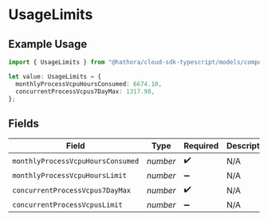 # UsageLimits

## Example Usage

```typescript
import { UsageLimits } from "@hathora/cloud-sdk-typescript/models/components";

let value: UsageLimits = {
  monthlyProcessVcpuHoursConsumed: 6674.10,
  concurrentProcessVcpus7DayMax: 1317.98,
};
```

## Fields

| Field                             | Type                              | Required                          | Description                       |
| --------------------------------- | --------------------------------- | --------------------------------- | --------------------------------- |
| `monthlyProcessVcpuHoursConsumed` | *number*                          | :heavy_check_mark:                | N/A                               |
| `monthlyProcessVcpuHoursLimit`    | *number*                          | :heavy_minus_sign:                | N/A                               |
| `concurrentProcessVcpus7DayMax`   | *number*                          | :heavy_check_mark:                | N/A                               |
| `concurrentProcessVcpusLimit`     | *number*                          | :heavy_minus_sign:                | N/A                               |